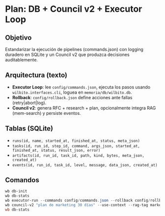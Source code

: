 # Plan: DB + Council v2 + Executor Loop

## Objetivo
Estandarizar la ejecución de pipelines (commands.json) con logging duradero en SQLite y un Council v2 que produzca decisiones auditablemente.

## Arquitectura (texto)
- **Executor Loop**: lee `config/commands.json`, ejecuta los pasos usando `wilbito.interfaces.cli`, loguea en `memoria/db/wilbito.db`.
- **Rollback**: `config/rollback.json` define acciones ante fallas (retry|abort|log).
- **Council v2**: genera RFC + research + plan, opcionalmente integra RAG (mem-search) y persiste eventos.

## Tablas (SQLite)
- `runs(id, name, started_at, finished_at, status, meta_json)`
- `tasks(id, run_id, step_id, command, args_json, started_at, finished_at, status, result_json, error)`
- `artifacts(id, run_id, task_id, path, kind, bytes, meta_json, created_at)`
- `events(id, run_id, task_id, level, message, data_json, created_at)`

## Comandos
```powershell
wb db-init
wb db-stats
wb executor-run --commands config/commands.json --rollback config/rollback.json --run-name "smoke"
wb council-v2 "plan de marketing 30 días" --use-context --rag-tag marketing --top-k 5 --min-score 0.1
wb db-stats
